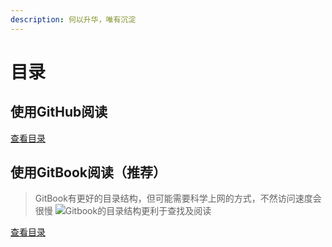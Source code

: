 ```yaml
---
description: 何以升华，唯有沉淀
---
```


# 目录

## 使用GitHub阅读

[查看目录](https://github.com/KoLoMagic/Programming-learning-document/blob/master/SUMMARY.md)

## 使用GitBook阅读（推荐）

> GitBook有更好的目录结构，但可能需要科学上网的方式，不然访问速度会很慢
![Gitbook的目录结构更利于查找及阅读](https://private-data-myself.oss-cn-beijing.aliyuncs.com/Github/44dbccbf6215af946e53358ed69ff36.png)

[查看目录](https://3360998464.gitbook.io/git/)

